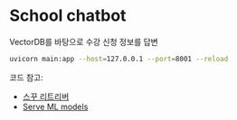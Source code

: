 # School chatbot

VectorDB를 바탕으로 수강 신청 정보를 답변

```sh
uvicorn main:app --host=127.0.0.1 --port=8001 --reload
```

코드 참고:

- [스꾸 리트리버](https://github.com/denev6/retrieve-notice)
- [Serve ML models](https://github.com/denev6/serve-models)
